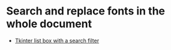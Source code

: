 # Search and replace fonts in the whole document

- [Tkinter list box with a search filter](http://deneb.click/tkinter-list-box-with-a-search-filter/)
